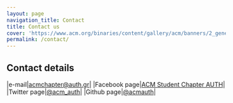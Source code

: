 ```yaml
---
layout: page
navigation_title: Contact
title: Contact us
cover: 'https://www.acm.org/binaries/content/gallery/acm/banners/2_generic_acm_banner.jpg/2_generic_acm_banner.jpg/acm%3Adesktopbanner'
permalink: /contact/
---
```


## Contact details

|e-mail|[acmchapter@auth.gr](mailto:acmchapter@auth.gr)|
|Facebook page|[ACM Student Chapter AUTH](https://www.facebook.com/acmauth/?ref=aymt_homepage_panel)|
|Twitter page|[@acm_auth](https://twitter.com/acm_auth)|
|Github page|[@acmauth](https://github.com/acmauth)|
